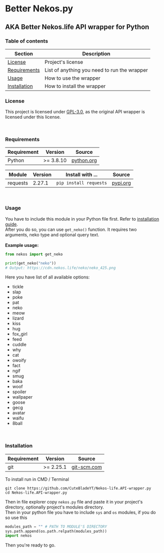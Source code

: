 # Better Nekos.py
## AKA Better Nekos.life API wrapper for Python

### Table of contents
| Section | Description |
| --- | --- |
| [License](#license) | Project's license |
| [Requirements](#requirements) | List of anything you need to run the wrapper |
| [Usage](#usage) | How to use the wrapper |
| [Installation](#installation) |  How to install the wrapper|

### License
This project is licensed under [GPL-3.0](https://github.com/CuteBladeYT/Nekos-life.API-wrapper.py/blob/main/LICENSE), as the original API wrapper is licensed under this license.

<br>

### Requirements

| Requirement | Version | Source |
| --- | --- | --- |
| Python | >= 3.8.10 | [python.org](https://python.org/) |

| Module | Version | Install with ... | Source |
| --- | --- | --- | --- |
| requests | 2.27.1 | `pip install requests` | [pypi.org](https://pypi.org/project/requests/) |

<br>

### Usage
You have to include this module in your Python file first. Refer to [installation guide](#installation).<br>
After you do so, you can use `get_neko()` function. It requires two arguments, neko type and optional query text.<br>
<br>
**Example usage:**
```py
from nekos import get_neko

print(get_neko("neko"))
# Output: https://cdn.nekos.life/neko/neko_425.png
```
Here you have list of all available options:
- tickle
- slap
- poke
- pat
- neko
- meow
- lizard
- kiss
- hug
- fox_girl
- feed
- cuddle
- why
- cat
- owoify
- fact
- ngif
- smug
- baka
- woof
- spoiler
- wallpaper
- goose
- gecg
- avatar
- waifu
- 8ball

<br>

### Installation

| Requirement | Version | Source |
| --- | --- | --- |
| git | >= 2.25.1 | [git-scm.com](https://git-scm.com/) |

To install run in CMD / Terminal
```
git clone https://github.com/CuteBladeYT/Nekos-life.API-wrapper.py
cd Nekos-life.API-wrapper.py
```
Then in file explorer copy `nekos.py` file and paste it in your project's directory, optionally project's modules directory.<br>
Then in your python file you have to include `sys` and `os` modules, if you do so use this
```py
modules_path = "" # PATH TO MODULE'S DIRECTORY
sys.path.append(os.path.relpath(modules_path))
import nekos
```
Then you're ready to go.
